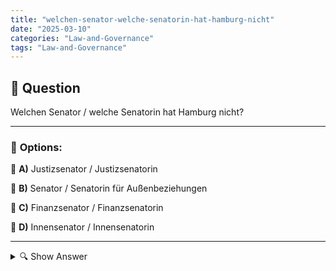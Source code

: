 ```yaml
---
title: "welchen-senator-welche-senatorin-hat-hamburg-nicht"
date: "2025-03-10"
categories: "Law-and-Governance"
tags: "Law-and-Governance"
---
```


## 📌 **Question**

Welchen Senator / welche Senatorin hat Hamburg nicht?



---

### 📝 **Options:**

🔘 **A)** Justizsenator / Justizsenatorin

🔘 **B)** Senator / Senatorin für Außenbeziehungen

🔘 **C)** Finanzsenator / Finanzsenatorin

🔘 **D)** Innensenator / Innensenatorin

---

<details>
  <summary>🔍 Show Answer</summary>

  <p>
💡  <b>Correct Answer:</b>  b
  </p>
  <p>
    📖<b>Explanation:</b>
    Hamburg, as one of Germany’s 16 federal states, is governed by a Senate composed of various senators responsible for different portfolios. Common senatorial roles include Justizsenator/in (Justice), Finanzsenator/in (Finance), and Innensenator/in (Interior). These senators manage their respective departments, shaping policies and administration within the city-state. Understanding the specific departments helps determine which roles exist in Hamburg’s government structure. Not all states have identical portfolios; some positions present in other regions might be absent in Hamburg, reflecting its unique administrative organization.
  </p>
</details>
